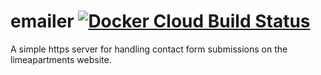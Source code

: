 # emailer [![Docker Cloud Build Status](https://img.shields.io/docker/cloud/build/limeapartments/contactform.svg)](https://hub.docker.com/r/limeapartments/contactform/builds)

A simple https server for handling contact form submissions on the limeapartments website.
